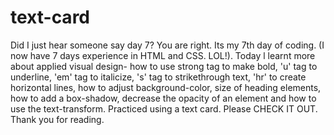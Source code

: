 # text-card
Did I just hear someone say day 7? You are right. Its my 7th day of coding. (I now have 7 days experience in HTML and CSS. LOL!). Today l learnt more about applied visual design- how to use strong tag to make bold, 'u' tag to underline, 'em' tag to italicize, 's' tag to strikethrough text, 'hr' to create horizontal lines, how to adjust background-color, size of heading elements, how to add a box-shadow, decrease the opacity of an element and how to use the text-transform.
Practiced using a text card. Please CHECK IT OUT.
Thank you for reading.
